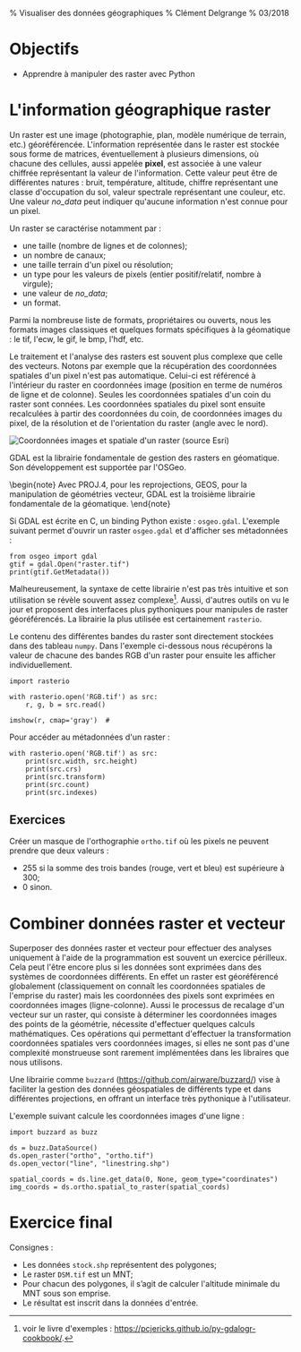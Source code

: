 % Visualiser des données géographiques
% Clément Delgrange
% 03/2018


# Objectifs

* Apprendre à manipuler des raster avec Python



# L'information géographique raster
Un raster est une image (photographie, plan, modèle numérique de terrain, etc.) géoréférencée.
L'information représentée dans le raster est stockée sous forme de matrices, éventuellement à plusieurs dimensions, où chacune des cellules, aussi appelée **pixel**, est associée à une valeur chiffrée représentant la valeur de l'information.
Cette valeur peut être de différentes natures : bruit, température, altitude, chiffre représentant une classe d'occupation du sol, valeur spectrale représentant une couleur, etc. Une valeur *no_data* peut indiquer qu'aucune information n'est connue pour un pixel.

Un raster se caractérise notamment par :

* une taille (nombre de lignes et de colonnes);
* un nombre de canaux;
* une taille terrain d'un pixel ou résolution;
* un type pour les valeurs de pixels (entier positif/relatif, nombre à virgule);
* une valeur de *no_data*;
* un format.

Parmi la nombreuse liste de formats, propriétaires ou ouverts, nous les formats images classiques et quelques formats spécifiques à la géomatique : le tif, l'ecw, le gif, le bmp, l'hdf, etc.

Le traitement et l'analyse des rasters est souvent plus complexe que celle des vecteurs.
Notons par exemple que la récupération des coordonnées spatiales d'un pixel n'est pas automatique.
Celui-ci est référencé à l'intérieur du raster en coordonnées image (position en terme de numéros de ligne et de colonne).
Seules les coordonnées spatiales d'un coin du raster sont connées.
Les coordonnées spatiales du pixel sont ensuite recalculées à partir des coordonnées du coin, de coordonnées images du pixel, de la résolution et de l'orientation du raster (angle avec le nord).

![Coordonnées images et spatiale d'un raster (source Esri)](img/cours2/coordonnees_images.png)

GDAL est la librairie fondamentale de gestion des rasters en géomatique.
Son développement est supportée par l'OSGeo.

\begin{note}
Avec PROJ.4, pour les reprojections, GEOS, pour la manipulation de géométries vecteur, GDAL est la troisième librairie fondamentale de la géomatique.
\end{note}

Si GDAL est écrite en C, un binding Python existe : `osgeo.gdal`.
L'exemple suivant permet d'ouvrir un raster `osgeo.gdal` et d'afficher ses métadonnées :
```
from osgeo import gdal
gtif = gdal.Open("raster.tif")
print(gtif.GetMetadata())
```

Malheureusement, la syntaxe de cette librairie n'est pas très intuitive et son utilisation se révèle souvent assez complexe[^1]. Aussi, d'autres outils on vu le jour et proposent des interfaces plus pythoniques pour manipules de raster géoréférencés.
La librairie la plus utilisée est certainement `rasterio`.

[^1]: voir le livre d'exemples : <https://pcjericks.github.io/py-gdalogr-cookbook/>.

Le contenu des différentes bandes du raster sont directement stockées dans des tableau `numpy`.
Dans l'exemple ci-dessous nous récupérons la valeur de chacune des bandes RGB d'un raster pour ensuite les afficher individuellement.
```
import rasterio

with rasterio.open('RGB.tif') as src:
    r, g, b = src.read()

imshow(r, cmap='gray')  #
```

Pour accéder au métadonnées d'un raster :
```
with rasterio.open('RGB.tif') as src:
    print(src.width, src.height)
    print(src.crs)
    print(src.transform)
    print(src.count)
    print(src.indexes)
```



## Exercices
Créer un masque de l'orthographie `ortho.tif` où les pixels ne peuvent prendre que deux valeurs :

* 255 si la somme des trois bandes (rouge, vert et bleu) est supérieure à 300;
* 0 sinon.




# Combiner données raster et vecteur
Superposer des données raster et vecteur pour effectuer des analyses uniquement à l'aide de la programmation est souvent un exercice périlleux.
Cela peut l'être encore plus si les données sont exprimées dans des systèmes de coordonnées différents.
En effet un raster est géoréférencé globalement (classiquement on connaît les coordonnées spatiales de l'emprise du raster) mais les coordonnées des pixels sont exprimées en coordonnées images (ligne-colonne).
Aussi le processus de recalage d'un vecteur sur un raster, qui consiste à déterminer les coordonnées images des points de la géométrie, nécessite d'effectuer quelques calculs mathématiques.
Ces opérations qui permettant d'effectuer la transformation coordonnées spatiales vers coordonnées images, si elles ne sont pas d'une complexité monstrueuse sont rarement implémentées dans les libraires que nous utilisons.

Une librairie comme `buzzard` (<https://github.com/airware/buzzard/>) vise à faciliter la gestion des données géospatiales de différents type et dans différentes projections, en offrant un interface très pythonique à l'utilisateur.

L'exemple suivant calcule les coordonnées images d'une ligne :
```
import buzzard as buzz

ds = buzz.DataSource()
ds.open_raster("ortho", "ortho.tif")
ds.open_vector("line", "linestring.shp")

spatial_coords = ds.line.get_data(0, None, geom_type="coordinates")
img_coords = ds.ortho.spatial_to_raster(spatial_coords)
```


# Exercice final
Consignes :

* Les données `stock.shp` représentent des polygones;
* Le raster `DSM.tif` est un MNT;
* Pour chacun des polygones, il s’agit de calculer l'altitude minimale du MNT sous son emprise.
* Le résultat est inscrit dans la données d'entrée.
